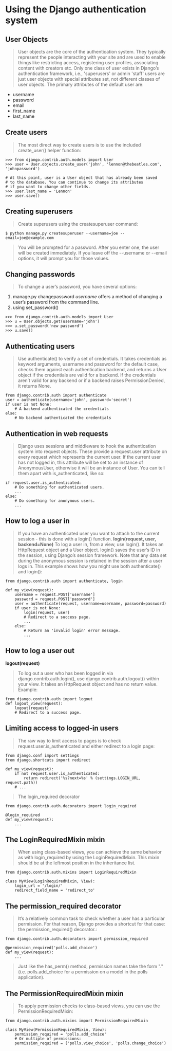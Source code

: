# Using the Django authentication system
## User Objects
> User objects are the core of the authentication system. They typically represent the people interacting with your site and are used to enable things like restricting access, registering user profiles, associating content with creators etc. Only one class of user exists in Django’s authentication framework, i.e., 'superusers' or admin 'staff' users are just user objects with special attributes set, not different classes of user objects.
> The primary attributes of the default user are:
- username
- password
- email
- first_name
- last_name
## Create users
> The most direct way to create users is to use the included create_user() helper function:
```bazaar
>>> from django.contrib.auth.models import User
>>> user = User.objects.create_user('john', 'lennon@thebeatles.com', 'johnpassword')

# At this point, user is a User object that has already been saved
# to the database. You can continue to change its attributes
# if you want to change other fields.
>>> user.last_name = 'Lennon'
>>> user.save()
```
## Creating superusers
> Create superusers using the createsuperuser command:
```bazaar
$ python manage.py createsuperuser --username=joe --email=joe@example.com
```
> You will be prompted for a password. After you enter one, the user will be created immediately. If you leave off the --username or --email options, it will prompt you for those values.
## Changing passwords
> To change a user’s password, you have several options:
1. manage.py changepassword *username* offers a method of changing a user’s password from the command line.
2. using set_password()
```bazaar
>>> from django.contrib.auth.models import User
>>> u = User.objects.get(username='john')
>>> u.set_password('new password')
>>> u.save()
```
## Authenticating users
> Use authenticate() to verify a set of credentials. It takes credentials as keyword arguments, username and password for the default case, checks them against each authentication backend, and returns a User object if the credentials are valid for a backend. If the credentials aren’t valid for any backend or if a backend raises PermissionDenied, it returns None.
```bazaar
from django.contrib.auth import authenticate
user = authenticate(username='john', password='secret')
if user is not None:
    # A backend authenticated the credentials
else:
    # No backend authenticated the credentials
```
## Authentication in web requests
> Django uses sessions and middleware to hook the authentication system into request objects.
> These provide a request.user attribute on every request which represents the current user. If the current user has not logged in, this attribute will be set to an instance of AnonymousUser, otherwise it will be an instance of User.
> You can tell them apart with is_authenticated, like so:
```bazaar
if request.user.is_authenticated:
    # Do something for authenticated users.
    ...
else:
    # Do something for anonymous users.
    ...
```
## How to log a user in
> If you have an authenticated user you want to attach to the current session - this is done with a login() function.
**login(request, user, backend=None)**
> To log a user in, from a view, use login(). It takes an HttpRequest object and a User object. login() saves the user’s ID in the session, using Django’s session framework.
> Note that any data set during the anonymous session is retained in the session after a user logs in.
> This example shows how you might use both authenticate() and login():
```bazaar
from django.contrib.auth import authenticate, login

def my_view(request):
    username = request.POST['username']
    password = request.POST['password']
    user = authenticate(request, username=username, password=password)
    if user is not None:
        login(request, user)
        # Redirect to a success page.
        ...
    else:
        # Return an 'invalid login' error message.
        ...
```
## How to log a user out
**logout(request)**
> To log out a user who has been logged in via django.contrib.auth.login(), use django.contrib.auth.logout() within your view. It takes an HttpRequest object and has no return value. Example:
```bazaar
from django.contrib.auth import logout
def logout_view(request):
    logout(request)
    # Redirect to a success page.
```
## Limiting access to logged-in users
> The raw way to limit access to pages is to check request.user.is_authenticated and either redirect to a login page:
```bazaar
from django.conf import settings
from django.shortcuts import redirect

def my_view(request):
    if not request.user.is_authenticated:
        return redirect('%s?next=%s' % (settings.LOGIN_URL, request.path))
    # ...
```
> The login_required decorator
```bazaar
from django.contrib.auth.decorators import login_required

@login_required
def my_view(request):
    ...
```
## The LoginRequiredMixin mixin
> When using class-based views, you can achieve the same behavior as with login_required by using the LoginRequiredMixin. This mixin should be at the leftmost position in the inheritance list.
```bazaar
from django.contrib.auth.mixins import LoginRequiredMixin

class MyView(LoginRequiredMixin, View):
    login_url = '/login/'
    redirect_field_name = 'redirect_to'
```
## The permission_required decorator
> It’s a relatively common task to check whether a user has a particular permission. For that reason, Django provides a shortcut for that case: the permission_required() decorator.:
```bazaar
from django.contrib.auth.decorators import permission_required

@permission_required('polls.add_choice')
def my_view(request):
    ...
```
> Just like the has_perm() method, permission names take the form "<app label>.<permission codename>" (i.e. polls.add_choice for a permission on a model in the polls application).
## The PermissionRequiredMixin mixin
> To apply permission checks to class-based views, you can use the PermissionRequiredMixin:
```bazaar
from django.contrib.auth.mixins import PermissionRequiredMixin

class MyView(PermissionRequiredMixin, View):
    permission_required = 'polls.add_choice'
    # Or multiple of permissions:
    permission_required = ('polls.view_choice', 'polls.change_choice')
```